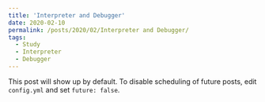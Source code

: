 ```yaml
---
title: 'Interpreter and Debugger'
date: 2020-02-10
permalink: /posts/2020/02/Interpreter and Debugger/
tags:
  - Study
  - Interpreter
  - Debugger
---
```


This post will show up by default. To disable scheduling of future posts, edit `config.yml` and set `future: false`. 
